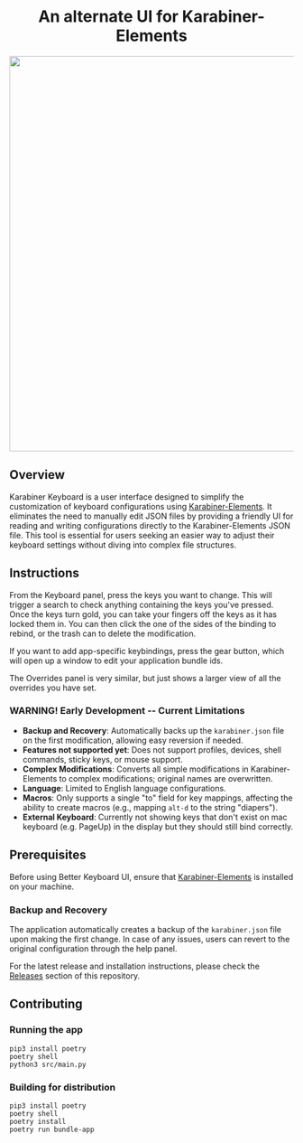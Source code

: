 <h1 align="center">An alternate UI for Karabiner-Elements</h1>

<p align="center">
  <img style="display:block;margin: auto;" src="https://github.com/bilbofroggins/KarabinerKeyboard/assets/82745308/1d4842c4-433f-4194-96cc-7ebe96188d62" width="700"/>
</p>

## Overview
Karabiner Keyboard is a user interface designed to simplify the customization of keyboard configurations using [Karabiner-Elements](https://github.com/pqrs-org/Karabiner-Elements). It eliminates the need to manually edit JSON files by providing a friendly UI for reading and writing configurations directly to the Karabiner-Elements JSON file. This tool is essential for users seeking an easier way to adjust their keyboard settings without diving into complex file structures.

## Instructions
From the Keyboard panel, press the keys you want to change. This will trigger a search to check anything containing the keys you've pressed. Once the keys turn gold, you can take your fingers off the keys as it has locked them in. You can then click the one of the sides of the binding to rebind, or the trash can to delete the modification.

If you want to add app-specific keybindings, press the gear button, which will open up a window to edit your application bundle ids.

The Overrides panel is very similar, but just shows a larger view of all the overrides you have set.

### WARNING! Early Development -- Current Limitations
- **Backup and Recovery**: Automatically backs up the `karabiner.json` file on the first modification, allowing easy reversion if needed.
- **Features not supported yet**: Does not support profiles, devices, shell commands, sticky keys, or mouse support.
- **Complex Modifications**: Converts all simple modifications in Karabiner-Elements to complex modifications; original names are overwritten.
- **Language**: Limited to English language configurations.
- **Macros**: Only supports a single "to" field for key mappings, affecting the ability to create macros (e.g., mapping `alt-d` to the string "diapers").
- **External Keyboard**: Currently not showing keys that don't exist on mac keyboard (e.g. PageUp) in the display but they should still bind correctly.

## Prerequisites
Before using Better Keyboard UI, ensure that [Karabiner-Elements](https://github.com/pqrs-org/Karabiner-Elements) is installed on your machine.

### Backup and Recovery
The application automatically creates a backup of the `karabiner.json` file upon making the first change. In case of any issues, users can revert to the original configuration through the help panel.

For the latest release and installation instructions, please check the [Releases](https://github.com/bilbofroggins/KarabinerKeyboard/releases) section of this repository.

## Contributing

### Running the app
```
pip3 install poetry
poetry shell
python3 src/main.py
```

### Building for distribution
```
pip3 install poetry
poetry shell
poetry install
poetry run bundle-app
```
